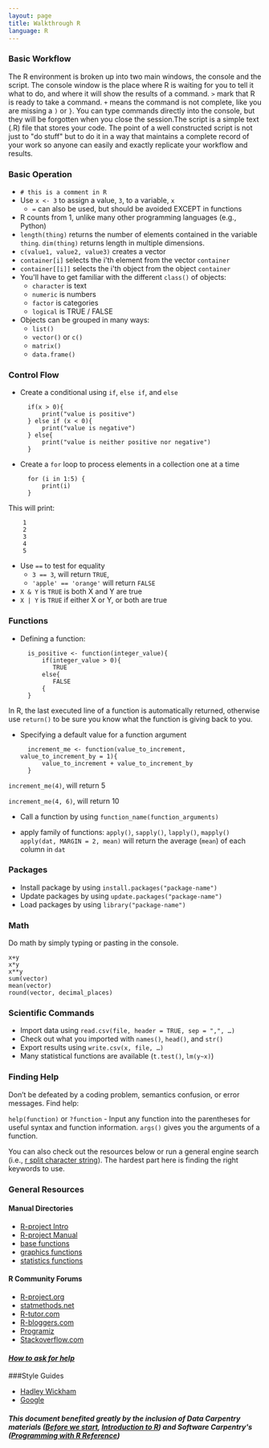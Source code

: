 ```yaml
---
layout: page
title: Walkthrough R
language: R
---
```


### Basic Workflow

The R environment is broken up into two main windows, the console and the script. The console window is the place where R is waiting for you to tell it what to do, and where it will show the results of a command. `>` mark that R is ready to take a command. `+` means the command is not complete, like you are missing a `)` or `}`. You can type commands directly into the console, but they will be forgotten when you close the session.The script is a simple text (.R) file that stores your code. The point of a well constructed script is not just to "do stuff" but to do it in a way that maintains a complete record of your work so anyone can easily and exactly replicate your workflow and results.

### Basic Operation

- `# this is a comment in R`
- Use `x <- 3` to assign a value, `3`,  to a variable, `x`
   - `=` can also be used, but should be avoided EXCEPT in functions
- R counts from 1, unlike many other programming languages (e.g., Python)
- `length(thing)` returns the number of elements contained in the variable
  `thing`. `dim(thing)` returns length in multiple dimensions.
- `c(value1, value2, value3)` creates a vector
- `container[i]` selects the i'th element from the vector `container`
- `container[[i]]` selects the i'th object from the object `container`
- You'll have to get familiar with the different `class()` of objects:
  - `character` is text
  - `numeric` is numbers
  - `factor` is categories
  - `logical` is TRUE / FALSE
- Objects can be grouped in many ways:
  - `list()`
  - `vector()` or `c()`
  - `matrix()`
  - `data.frame()`


### Control Flow

- Create a conditional using `if`, `else if`, and `else`

		if(x > 0){
			print("value is positive")
		} else if (x < 0){
			print("value is negative")
		} else{
			print("value is neither positive nor negative")
		}

- Create a `for` loop to process elements in a collection one at a time

		for (i in 1:5) {
			print(i)
		}

This will print:

		1
		2
		3
		4
		5


- Use `==` to test for equality
  - `3 == 3`, will return `TRUE`,
  - `'apple' == 'orange'` will return `FALSE`
- `X & Y` is `TRUE` is both X and Y are true
- `X | Y` is `TRUE` if either X or Y, or both are true

### Functions

- Defining a function:

		is_positive <- function(integer_value){
			if(integer_value > 0){
			   TRUE
			else{
			   FALSE
			{
		}

In R, the last executed line of a function is automatically returned, otherwise use `return()` to be sure you know what the function is giving back to you.

- Specifying a default value for a function argument

		increment_me <- function(value_to_increment, value_to_increment_by = 1){
			value_to_increment + value_to_increment_by
		}

`increment_me(4)`, will return 5

`increment_me(4, 6)`, will return 10

- Call a function by using `function_name(function_arguments)`

- apply family of functions: `apply()`,	`sapply()`, `lapply()`,	`mapply()`
   `apply(dat, MARGIN = 2, mean)` will return the average (`mean`) 
   of each column in `dat`


### Packages

- Install package by using `install.packages("package-name")`
- Update packages by using `update.packages("package-name")`
- Load packages by using `library("package-name")`


### Math

Do math by simply typing or pasting in the console.

```
x+y
x*y
x**y
sum(vector)
mean(vector)
round(vector, decimal_places)
```

### Scientific Commands

- Import data using `read.csv(file, header = TRUE, sep = ",", …)`
- Check out what you imported with `names()`, `head()`, and `str()`
- Export results using `write.csv(x, file, …)` 
- Many statistical functions are available (`t.test()`, `lm(y~x)`)

### Finding Help

Don’t be defeated by a coding problem, semantics confusion, or error messages. 
Find help:

`help(function)` or `?function` - Input any function into the parentheses for useful syntax and function information. `args()` gives you the arguments of a function.
 
You can also check out the resources below or run a general engine search (i.e., [r split character string](https://duckduckgo.com/?q=r+split+character+string&t=ffsb&ia=qa)).
The hardest part here is finding the right keywords to use.

### General Resources

#### Manual Directories

- [R-project Intro](http://cran.r-project.org/doc/manuals/R-intro.html)
- [R-project Manual](http://stat.ethz.ch/R-manual/R-devel/library/)
- [base functions](http://stat.ethz.ch/R-manual/R-devel/library/base/html/) 
- [graphics functions](http://stat.ethz.ch/R-manual/R-devel/library/graphics/html/) 
- [statistics functions](http://stat.ethz.ch/R-manual/R-devel/library/statistics/html)

#### R Community Forums

- [R-project.org](http://www.r-project.org/)
- [statmethods.net](http://www.statmethods.net/)
- [R-tutor.com](http://www.r-tutor.com/)
- [R-bloggers.com](http://www.r-bloggers.com/)
- [Programiz](http://www.programiz.com/r-programming)
- [Stackoverflow.com](http://stackoverflow.com/)

#### *[How to ask for help](http://blog.revolutionanalytics.com/2014/01/how-to-ask-for-r-help.html)*


###Style Guides
- [Hadley Wickham](http://r-pkgs.had.co.nz/style.html)
- [Google](https://google-styleguide.googlecode.com/svn/trunk/Rguide.xml)

#### *This document benefited greatly by the inclusion of Data Carpentry materials ([Before we start](http://www.datacarpentry.org/R-ecology-lesson/00-before-we-start.html), [Introduction to R](http://www.datacarpentry.org/R-ecology-lesson/01-intro-to-R.html)) and Software Carpentry's ([Programming with R Reference](http://swcarpentry.github.io/r-novice-inflammation/reference/))*